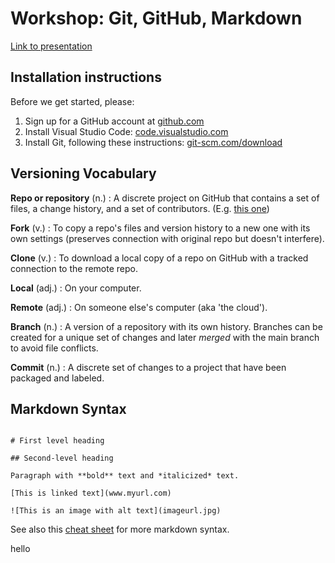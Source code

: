 # Workshop: Git, GitHub, Markdown

[Link to presentation](https://alicemcgrath.digital.brynmawr.edu/pres/git-hub.html)

## Installation instructions

Before we get started, please:

1. Sign up for a GitHub account at [github.com](https://github.com/)
2. Install Visual Studio Code: [code.visualstudio.com](https://code.visualstudio.com/)
3. Install Git, following these instructions: [git-scm.com/download](https://git-scm.com/download) 

## Versioning Vocabulary

**Repo or repository** (n.) 
: A discrete project on GitHub that contains a set of files, a change history, and a set of contributors. (E.g. [this one](https://github.com/digbmc/dssf-syll))

**Fork** (v.)
: To copy a repo's files and version history to a new one with its own settings (preserves connection with original repo but doesn't interfere). 

**Clone** (v.)
: To download a local copy of a repo on GitHub with a tracked connection to the remote repo.

**Local** (adj.)
: On your computer.

**Remote** (adj.)
: On someone else's computer (aka 'the cloud').

**Branch** (n.)
: A version of a repository with its own history. Branches can be created for a unique set of changes and later *merged* with the main branch to avoid file conflicts.

**Commit** (n.)
: A discrete set of changes to a project that have been packaged and labeled.

## Markdown Syntax

```{md}

# First level heading 

## Second-level heading

Paragraph with **bold** text and *italicized* text. 

[This is linked text](www.myurl.com)

![This is an image with alt text](imageurl.jpg)

```

See also this [cheat sheet](https://www.markdownguide.org/cheat-sheet/) for more markdown syntax.

hello
